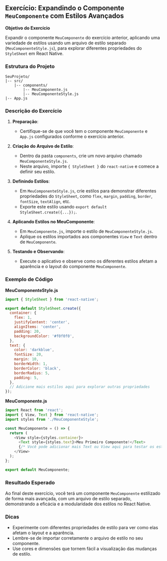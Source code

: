## Exercício: Expandindo o Componente `MeuComponente` com Estilos Avançados

**Objetivo do Exercício**

Expandir o componente `MeuComponente` do exercício anterior, aplicando uma variedade de estilos usando um arquivo de estilo separado (`MeuComponenteStyle.js`), para explorar diferentes propriedades do `StyleSheet` em React Native.

### Estrutura do Projeto

```
SeuProjeto/
|-- src/
    |-- components/
        |-- MeuComponente.js
        |-- MeuComponenteStyle.js
|-- App.js
```

### Descrição do Exercício

1. **Preparação**:
   - Certifique-se de que você tem o componente `MeuComponente` e `App.js` configurados conforme o exercício anterior.

2. **Criação do Arquivo de Estilo**:
   - Dentro da pasta `components`, crie um novo arquivo chamado `MeuComponenteStyle.js`.
   - Neste arquivo, importe `{ StyleSheet }` do `react-native` e comece a definir seu estilo.

3. **Definindo Estilos**:
   - Em `MeuComponenteStyle.js`, crie estilos para demonstrar diferentes propriedades do `StyleSheet`, como `flex`, `margin`, `padding`, `border`, `fontSize`, `textAlign`, etc.
   - Exporte este estilo usando `export default StyleSheet.create({...});`.

4. **Aplicando Estilos no MeuComponente**:
   - Em `MeuComponente.js`, importe o estilo de `MeuComponenteStyle.js`.
   - Aplique os estilos importados aos componentes `View` e `Text` dentro de `MeuComponente`.

5. **Testando e Observando**:
   - Execute o aplicativo e observe como os diferentes estilos afetam a aparência e o layout do componente `MeuComponente`.

### Exemplo de Código

**MeuComponenteStyle.js**

```javascript
import { StyleSheet } from 'react-native';

export default StyleSheet.create({
  container: {
    flex: 1,
    justifyContent: 'center',
    alignItems: 'center',
    padding: 20,
    backgroundColor: '#f0f0f0',
  },
  text: {
    color: 'darkblue',
    fontSize: 20,
    margin: 10,
    borderWidth: 1,
    borderColor: 'black',
    borderRadius: 5,
    padding: 5,
  },
  // Adicione mais estilos aqui para explorar outras propriedades
});
```

**MeuComponente.js**

```javascript
import React from 'react';
import { View, Text } from 'react-native';
import styles from './MeuComponenteStyle';

const MeuComponente = () => {
  return (
    <View style={styles.container}>
      <Text style={styles.text}>Meu Primeiro Componente!</Text>
      {/* Você pode adicionar mais Text ou View aqui para testar os estilos */}
    </View>
  );
};

export default MeuComponente;
```

### Resultado Esperado

Ao final deste exercício, você terá um componente `MeuComponente` estilizado de forma mais avançada, com um arquivo de estilo separado, demonstrando a eficácia e a modularidade dos estilos no React Native.

### Dicas

- Experimente com diferentes propriedades de estilo para ver como elas afetam o layout e a aparência.
- Lembre-se de importar corretamente o arquivo de estilo no seu componente.
- Use cores e dimensões que tornem fácil a visualização das mudanças de estilo.